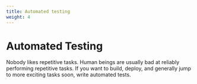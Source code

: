 ```yaml
---
title: Automated testing
weight: 4
---
```


# Automated Testing

Nobody likes repetitive tasks. Human beings are usually bad at reliably performing repetitive tasks. If you want to build, deploy, and generally jump to more exciting tasks soon, write automated tests.
